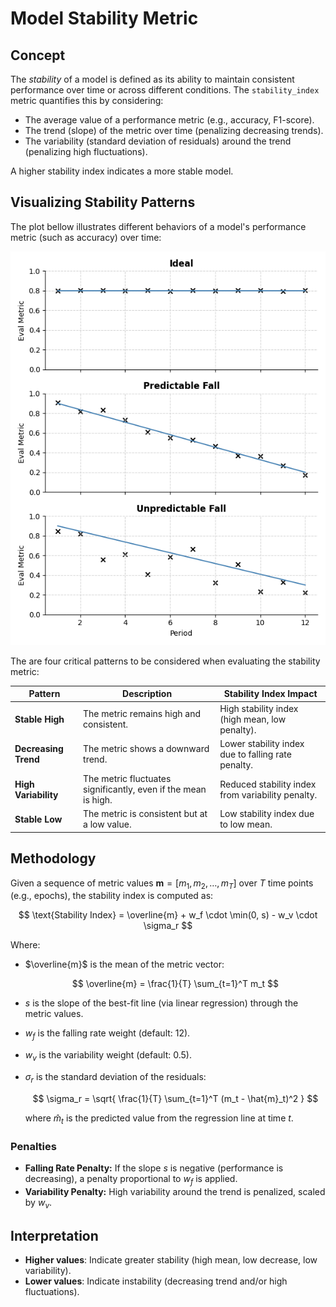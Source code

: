 # Model Stability Metric


## Concept

The *stability* of a model is defined as its ability to maintain consistent performance over time or across different conditions. The `stability_index` metric quantifies this by considering:

- The average value of a performance metric (e.g., accuracy, F1-score).
- The trend (slope) of the metric over time (penalizing decreasing trends).
- The variability (standard deviation of residuals) around the trend (penalizing high fluctuations).

A higher stability index indicates a more stable model. 


## Visualizing Stability Patterns

The plot bellow illustrates different behaviors of a model's performance metric (such as accuracy) over time:

![Stability Patterns](images/stability_patterns.png)


The are four critical patterns to be considered when evaluating the stability metric:

| Pattern | Description | Stability Index Impact |
|---|---|---|
| **Stable High** | The metric remains high and consistent. | High stability index (high mean, low penalty).   |
| **Decreasing Trend** | The metric shows a downward trend. | Lower stability index due to falling rate penalty.|
| **High Variability** | The metric fluctuates significantly, even if the mean is high. | Reduced stability index from variability penalty. |
| **Stable Low** | The metric is consistent but at a low value. | Low stability index due to low mean. |


## Methodology

Given a sequence of metric values $\mathbf{m} = [m_1, m_2, \ldots, m_T]$ over $T$ time points (e.g., epochs), the stability index is computed as:

$$
\text{Stability Index} = \overline{m} + w_f \cdot \min(0, s) - w_v \cdot \sigma_r
$$

Where:

- $\overline{m}$ is the mean of the metric vector:

  $$
  \overline{m} = \frac{1}{T} \sum_{t=1}^T m_t
  $$

- $s$ is the slope of the best-fit line (via linear regression) through the metric values.
- $w_f$ is the falling rate weight (default: 12).
- $w_v$ is the variability weight (default: 0.5).
- $\sigma_r$ is the standard deviation of the residuals:

  $$
  \sigma_r = \sqrt{ \frac{1}{T} \sum_{t=1}^T (m_t - \hat{m}_t)^2 }
  $$

  where $\hat{m}_t$ is the predicted value from the regression line at time $t$.

### Penalties

- **Falling Rate Penalty:** If the slope $s$ is negative (performance is decreasing), a penalty proportional to $w_f$ is applied.
- **Variability Penalty:** High variability around the trend is penalized, scaled by $w_v$.


## Interpretation

- **Higher values**: Indicate greater stability (high mean, low decrease, low variability).
- **Lower values**: Indicate instability (decreasing trend and/or high fluctuations).